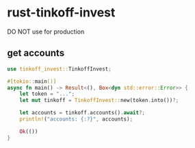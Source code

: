 # rust-tinkoff-invest

DO NOT use for production

## get accounts

```rust
use tinkoff_invest::TinkoffInvest;

#[tokio::main()]
async fn main() -> Result<(), Box<dyn std::error::Error>> {
    let token = "...";
    let mut tinkoff = TinkoffInvest::new(token.into())?;

    let accounts = tinkoff.accounts().await?;
    println!("accounts: {:?}", accounts);

    Ok(())
}
```